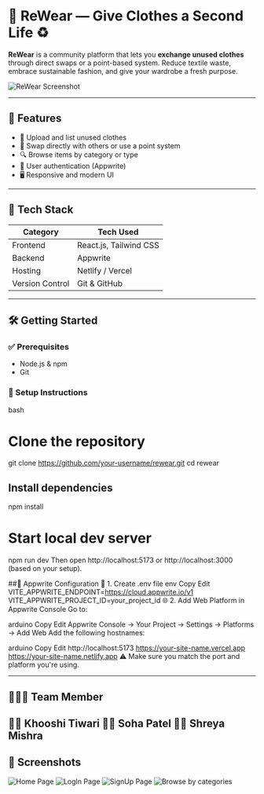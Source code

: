 # 👗 ReWear — Give Clothes a Second Life ♻️

**ReWear** is a community platform that lets you **exchange unused clothes** through direct swaps or a point-based system. Reduce textile waste, embrace sustainable fashion, and give your wardrobe a fresh purpose.

![ReWear Screenshot](./assets/screenshot.png)

---

## 🌟 Features

- 👚 Upload and list unused clothes
- 🔁 Swap directly with others or use a point system
- 🔍 Browse items by category or type
- 🔐 User authentication (Appwrite)
- 🖥️ Responsive and modern UI

---

## 🚀 Tech Stack

| Category        | Tech Used             |
|-----------------|------------------------|
| Frontend        | React.js, Tailwind CSS |
| Backend         | Appwrite               |
| Hosting         | Netlify / Vercel       |
| Version Control | Git & GitHub           |

---

## 🛠️ Getting Started

### ✅ Prerequisites

- Node.js & npm
- Git

### 🚀 Setup Instructions

bash
# Clone the repository
git clone https://github.com/your-username/rewear.git
cd rewear

## Install dependencies
npm install

# Start local dev server
npm run dev
Then open http://localhost:5173 or http://localhost:3000 (based on your setup).
 
##🔐 Appwrite Configuration
🧾 1. Create .env file
env
Copy
Edit
VITE_APPWRITE_ENDPOINT=https://cloud.appwrite.io/v1
VITE_APPWRITE_PROJECT_ID=your_project_id
🌐 2. Add Web Platform in Appwrite Console
Go to:

arduino
Copy
Edit
Appwrite Console → Your Project → Settings → Platforms → Add Web
Add the following hostnames:

arduino
Copy
Edit
http://localhost:5173
https://your-site-name.vercel.app
https://your-site-name.netlify.app
⚠️ Make sure you match the port and platform you're using.



-----------
## 🧑‍🤝‍🧑 Team Member
	
👩‍💻 Khooshi Tiwari
👩‍💻 Soha Patel
👩‍💻 Shreya Mishra
-----------

## 📸 Screenshots
![Home Page](<img width="1898" height="911" alt="Screenshot 2025-07-12 164914" src="https://github.com/user-attachments/assets/3ef6307a-e48e-4bb9-bff4-7c55c3a1e067" />)
![LogIn Page](<img width="1896" height="907" alt="Screenshot 2025-07-12 165004" src="https://github.com/user-attachments/assets/e768fe24-64ee-40b8-8bed-5548ae7d5f80" />)
![SignUp Page](<img width="1891" height="907" alt="Screenshot 2025-07-12 165013" src="https://github.com/user-attachments/assets/f4875c68-8fe6-45c6-a7a1-57dd795b3d69" />)
![Browse by categories](<img width="1887" height="855" alt="Screenshot 2025-07-12 164941" src="https://github.com/user-attachments/assets/f7b90c4b-cab4-4383-94fe-5fba574e593d" />)





